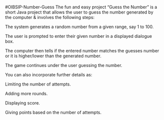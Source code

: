 #OIBSIP-Number-Guess
The fun and easy project “Guess the Number” is a short Java project that allows the user to guess the number generated by the computer & involves the following steps:

The system generates a random number from a given range, say 1 to 100.

The user is prompted to enter their given number in a displayed dialogue box.

The computer then tells if the entered number matches the guesses number or it is higher/lower than the generated number.

The game continues under the user guessing the number.

You can also incorporate further details as:

Limiting the number of attempts.

Adding more rounds.

Displaying score.

Giving points based on the number of attempts.

